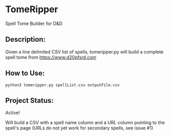 # TomeRipper

Spell Tome Builder for D&amp;D

## Description:

Given a line delimited CSV list of spells, tomeripper.py will build a complete spell tome from https://www.d20pfsrd.com

## How to Use:

```python3 tomeripper.py spellList.csv outputFile.csv```

## Project Status:

Active!

Will build a CSV with a spell name column and a URL column pointing to the spell's page (URLs do not yet work for secondary spells, see issue #1)
